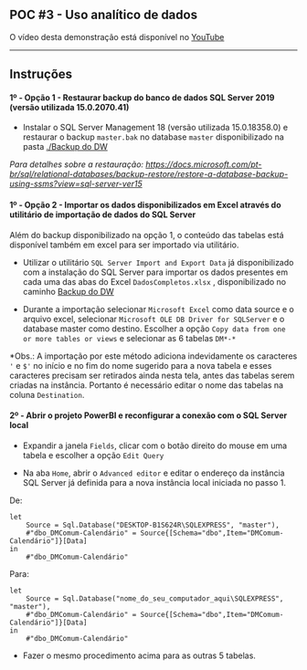 ## POC #3 - Uso analítico de dados

O vídeo desta demonstração está disponível no [YouTube](https://youtu.be/1t7Ru5VrCmI)

***

## Instruções

#### 1º - Opção 1 - Restaurar backup do banco de dados SQL Server 2019 (versão utilizada 15.0.2070.41)
- Instalar o SQL Server Management 18 (versão utilizada 15.0.18358.0) e restaurar o backup `master.bak` no database `master` disponibilizado na pasta [./Backup do DW](./Backup&nbsp;do&nbsp;DW)

*Para detalhes sobre a restauração: https://docs.microsoft.com/pt-br/sql/relational-databases/backup-restore/restore-a-database-backup-using-ssms?view=sql-server-ver15*


#### 1º - Opção 2 - Importar os dados disponibilizados em Excel através do utilitário de importação de dados do SQL Server

Além do backup disponibilizado na opção 1, o conteúdo das tabelas está disponível também em excel para ser importado via utilitário.

- Utilizar o utilitário `SQL Server Import and Export Data` já disponibilizado com a instalação do SQL Server para importar os dados presentes em cada uma das abas do Excel `DadosCompletos.xlsx` , disponibilizado no caminho [Backup do DW](./Backup&nbsp;do&nbsp;DW)

- Durante a importação selecionar `Microsoft Excel` como data source e o arquivo excel, selecionar `Microsoft OLE DB Driver for SQLServer` e o database master como destino. Escolher a opção `Copy data from one or more tables or views` e selecionar as 6 tabelas `DM*-*`

*Obs.: A importação por este método adiciona indevidamente os caracteres `'` e `$'` no início e no fim do nome sugerido para a nova tabela e esses caracteres precisam ser retirados ainda nesta tela, antes das tabelas serem criadas na instância. Portanto é necessário editar o nome das tabelas na coluna `Destination`.


#### 2º - Abrir o projeto PowerBI e reconfigurar a conexão com o SQL Server local
- Expandir a janela `Fields`, clicar com o botão direito do mouse em uma tabela e escolher a opção `Edit Query`

- Na aba `Home`, abrir o `Advanced editor` e editar o endereço da instância SQL Server já definida para a nova instância local iniciada no passo 1.

De:
```
let
    Source = Sql.Database("DESKTOP-B1S624R\SQLEXPRESS", "master"),
    #"dbo_DMComum-Calendário" = Source{[Schema="dbo",Item="DMComum-Calendário"]}[Data]
in
    #"dbo_DMComum-Calendário"
```

Para:
```
let
    Source = Sql.Database("nome_do_seu_computador_aqui\SQLEXPRESS", "master"),
    #"dbo_DMComum-Calendário" = Source{[Schema="dbo",Item="DMComum-Calendário"]}[Data]
in
    #"dbo_DMComum-Calendário"
```
- Fazer o mesmo procedimento acima para as outras 5 tabelas.